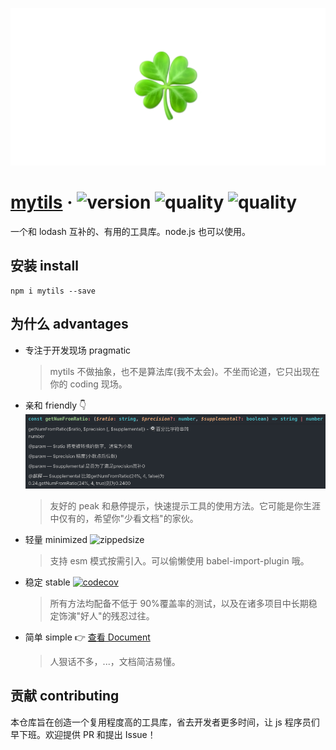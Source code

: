 ![Image text](https://raw.githubusercontent.com/milobluebell/imgs-repo/master/WX20200322-010957%402x.png)

# [mytils](https://milobluebell.github.io/mytils/#/) &middot; <img alt="version" src="https://img.shields.io/npm/v/mytils?color=42b983"> <img alt="quality" src="https://img.shields.io/codacy/grade/29c42e17c0b341099cbc3d552ff6bff6?color=%2342b983"> <img alt="quality" src="https://codecov.io/gh/milobluebell/mytils/branch/master/graph/badge.svg">

一个和 lodash 互补的、有用的工具库。node.js 也可以使用。

## 安装 install

```
npm i mytils --save

```

## 为什么 advantages

- 专注于开发现场 pragmatic

  > mytils 不做抽象，也不是算法库(我不太会)。不坐而论道，它只出现在你的 coding 现场。

- 亲和 friendly 👇 <img alt="zippedsize" src="https://raw.githubusercontent.com/milobluebell/imgs-repo/master/adv1.png">

  > 友好的 peak 和悬停提示，快速提示工具的使用方法。它可能是你生涯中仅有的，希望你"少看文档"的家伙。

- 轻量 minimized <img alt="zippedsize" src="https://img.shields.io/bundlephobia/minzip/mytils?color=%2342b983">

  > 支持 esm 模式按需引入。可以偷懒使用 babel-import-plugin 哦。

- 稳定 stable [![codecov](https://codecov.io/gh/milobluebell/mytils/branch/master/graph/badge.svg)](https://codecov.io/gh/milobluebell/mytils)

  > 所有方法均配备不低于 90%覆盖率的测试，以及在诸多项目中长期稳定饰演"好人"的残忍过往。

- 简单 simple 👉 [查看 Document](https:///mytils.site)

  > 人狠话不多，...，文档简洁易懂。

## 贡献 contributing

本仓库旨在创造一个复用程度高的工具库，省去开发者更多时间，让 js 程序员们早下班。欢迎提供 PR 和提出 Issue！
